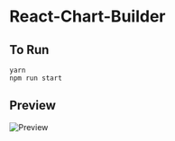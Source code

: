 # React-Chart-Builder

## To Run
```
yarn
npm run start
```

## Preview
![Preview](http://url/to/img.png)
